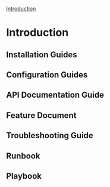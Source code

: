 <!-- ## Table of Content -->
[Introduction](Introduction)

# Introduction
## Installation Guides
## Configuration Guides
## API Documentation Guide
## Feature Document
## Troubleshooting Guide
## Runbook
## Playbook



